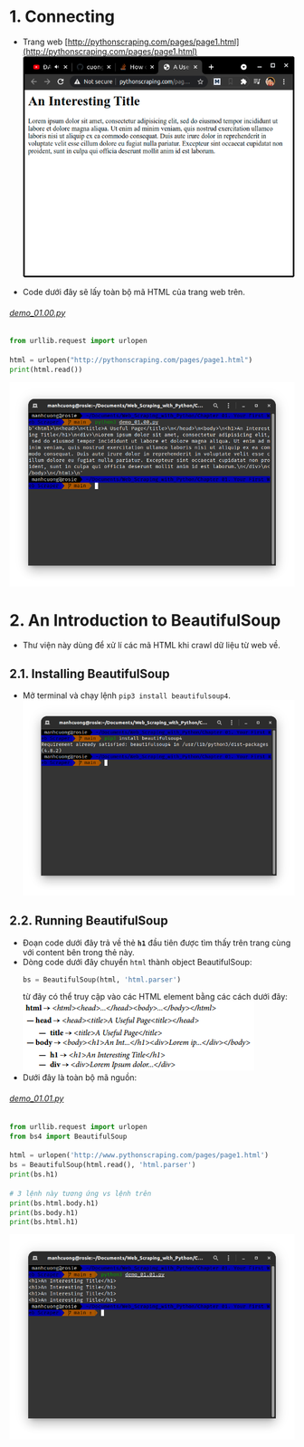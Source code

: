 # 1. Connecting
* Trang web [http://pythonscraping.com/pages/page1.html](http://pythonscraping.com/pages/page1.html)
  ![](images/01_00.png)

* Code dưới đây sẽ lấy toàn bộ mã HTML của trang web trên.
###### [demo_01.00.py](demo_01.00.py)
```python
from urllib.request import urlopen

html = urlopen("http://pythonscraping.com/pages/page1.html")
print(html.read())
```
![](images/01_01.png)

# 2. An Introduction to BeautifulSoup
* Thư viện này dùng để xử lí các mã HTML khi crawl dữ liệu từ web về.
  
## 2.1. Installing BeautifulSoup
* Mở terminal và chạy lệnh `pip3 install beautifulsoup4`.
  ![](images/01_02.png)

## 2.2. Running BeautifulSoup
* Đoạn code dưới đây trả về thẻ **`h1`** đầu tiên được tìm thấy trên trang cùng với content bên trong thẻ này.
* Dòng code dưới đây chuyển `html` thành object BeautifulSoup:
  ```python
  bs = BeautifulSoup(html, 'html.parser')
  ```
  từ đây có thể truy cập vào các HTML element bằng các cách dưới đây:
  ![](images/01_04.png)
* Dưới đây là toàn bộ mã nguồn:
###### [demo_01.01.py](demo_01.01.py)
```python
from urllib.request import urlopen
from bs4 import BeautifulSoup

html = urlopen('http://www.pythonscraping.com/pages/page1.html')
bs = BeautifulSoup(html.read(), 'html.parser') 
print(bs.h1)

# 3 lệnh này tương ứng vs lệnh trên
print(bs.html.body.h1)
print(bs.body.h1)
print(bs.html.h1)
```
![](images/01_03.png)